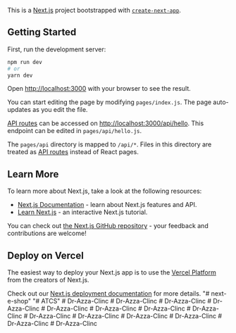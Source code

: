 This is a [Next.js](https://nextjs.org/) project bootstrapped with [`create-next-app`](https://github.com/vercel/next.js/tree/canary/packages/create-next-app).

## Getting Started

First, run the development server:

```bash
npm run dev
# or
yarn dev
```

Open [http://localhost:3000](http://localhost:3000) with your browser to see the result.

You can start editing the page by modifying `pages/index.js`. The page auto-updates as you edit the file.

[API routes](https://nextjs.org/docs/api-routes/introduction) can be accessed on [http://localhost:3000/api/hello](http://localhost:3000/api/hello). This endpoint can be edited in `pages/api/hello.js`.

The `pages/api` directory is mapped to `/api/*`. Files in this directory are treated as [API routes](https://nextjs.org/docs/api-routes/introduction) instead of React pages.

## Learn More

To learn more about Next.js, take a look at the following resources:

- [Next.js Documentation](https://nextjs.org/docs) - learn about Next.js features and API.
- [Learn Next.js](https://nextjs.org/learn) - an interactive Next.js tutorial.

You can check out [the Next.js GitHub repository](https://github.com/vercel/next.js/) - your feedback and contributions are welcome!

## Deploy on Vercel

The easiest way to deploy your Next.js app is to use the [Vercel Platform](https://vercel.com/new?utm_medium=default-template&filter=next.js&utm_source=create-next-app&utm_campaign=create-next-app-readme) from the creators of Next.js.

Check out our [Next.js deployment documentation](https://nextjs.org/docs/deployment) for more details.
"# next-e-shop" 
"# ATCS" 
#   D r - A z z a - C l i n c  
 #   D r - A z z a - C l i n c  
 #   D r - A z z a - C l i n c  
 #   D r - A z z a - C l i n c  
 #   D r - A z z a - C l i n c  
 #   D r - A z z a - C l i n c  
 #   D r - A z z a - C l i n c  
 #   D r - A z z a - C l i n c  
 #   D r - A z z a - C l i n c  
 #   D r - A z z a - C l i n c  
 #   D r - A z z a - C l i n c  
 #   D r - A z z a - C l i n c  
 #   D r - A z z a - C l i n c  
 #   D r - A z z a - C l i n c  
 